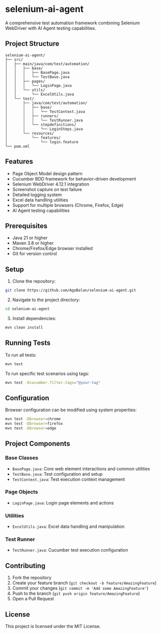 # selenium-ai-agent

A comprehensive test automation framework combining Selenium WebDriver with AI Agent testing capabilities.

## Project Structure

```
selenium-ai-agent/
├── src/
│   ├── main/java/com/test/automation/
│   │   ├── base/
│   │   │   ├── BasePage.java
│   │   │   └── TestBase.java
│   │   ├── pages/
│   │   │   └── LoginPage.java
│   │   └── utils/
│   │       └── ExcelUtils.java
│   └── test/
│       ├── java/com/test/automation/
│       │   ├── base/
│       │   │   └── TestContext.java
│       │   ├── runners/
│       │   │   └── TestRunner.java
│       │   └── stepdefinitions/
│       │       └── LoginSteps.java
│       └── resources/
│           └── features/
│               └── login.feature
└── pom.xml
```

## Features

- Page Object Model design pattern
- Cucumber BDD framework for behavior-driven development
- Selenium WebDriver 4.12.1 integration
- Screenshot capture on test failure
- Detailed logging system
- Excel data handling utilities
- Support for multiple browsers (Chrome, Firefox, Edge)
- AI Agent testing capabilities

## Prerequisites

- Java 21 or higher
- Maven 3.8 or higher
- Chrome/Firefox/Edge browser installed
- Git for version control

## Setup

1. Clone the repository:
```bash
git clone https://github.com/AgoBalan/selenium-ai-agent.git
```

2. Navigate to the project directory:
```bash
cd selenium-ai-agent
```

3. Install dependencies:
```bash
mvn clean install
```

## Running Tests

To run all tests:
```bash
mvn test
```

To run specific test scenarios using tags:
```bash
mvn test -Dcucumber.filter.tags="@your-tag"
```

## Configuration

Browser configuration can be modified using system properties:
```bash
mvn test -Dbrowser=chrome
mvn test -Dbrowser=firefox
mvn test -Dbrowser=edge
```

## Project Components

### Base Classes
- `BasePage.java`: Core web element interactions and common utilities
- `TestBase.java`: Test configuration and setup
- `TestContext.java`: Test execution context management

### Page Objects
- `LoginPage.java`: Login page elements and actions

### Utilities
- `ExcelUtils.java`: Excel data handling and manipulation

### Test Runner
- `TestRunner.java`: Cucumber test execution configuration

## Contributing

1. Fork the repository
2. Create your feature branch (`git checkout -b feature/AmazingFeature`)
3. Commit your changes (`git commit -m 'Add some AmazingFeature'`)
4. Push to the branch (`git push origin feature/AmazingFeature`)
5. Open a Pull Request

## License

This project is licensed under the MIT License.
